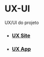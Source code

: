 # UX-UI
UX/UI do projeto

 - ### [UX Site](https://bit.ly/40x7JcI)
 - ### [UX App](https://bit.ly/3Qx3byn)

